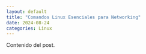 ```yaml
---
layout: default
title: "Comandos Linux Esenciales para Networking"
date: 2024-08-24
categories: Linux
---
```

Contenido del post.